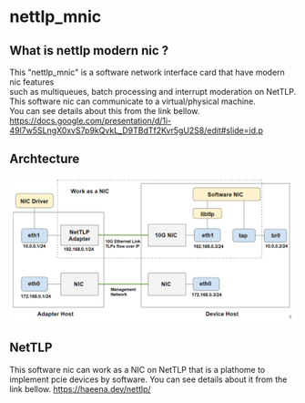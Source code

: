 # nettlp_mnic

## What is nettlp modern nic ?
This "nettlp_mnic" is a software network interface card that have modern nic features <br>
such as multiqueues, batch processing and interrupt moderation on NetTLP.<br>
This software nic can communicate to a virtual/physical machine.<br>
You can see details about this from the link bellow. <br>
https://docs.google.com/presentation/d/1i-49l7w5SLngX0xvS7p9kQvkL_D9TBdTf2Kvr5gU2S8/edit#slide=id.p

## Archtecture
<img width="700" src="https://github.com/shiibaryu/nettlp_mnic/blob/master/pic/mnic_arch.png">

## NetTLP
This software nic can work as a NIC on NetTLP that is a plathome to implement pcie devices by software.
You can see details about it from the link bellow.
https://haeena.dev/nettlp/
